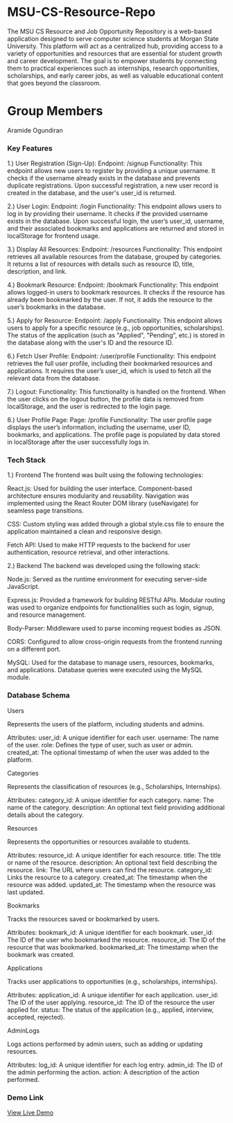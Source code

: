 # MSU-CS-Resource-Repo
The MSU CS Resource and Job Opportunity Repository is a web-based application designed to serve computer science students at Morgan State University. This platform will act as a centralized hub, providing access to a variety of opportunities and resources that are essential for student growth and career development.  The goal is to empower students by connecting them to practical experiences such as internships, research opportunities, scholarships, and early career jobs, as well as valuable educational content that goes beyond the classroom. 
# Group Members
Aramide Ogundiran

### **Key Features**
1.) User Registration (Sign-Up):
Endpoint: /signup
Functionality: This endpoint allows new users to register by providing a unique username. It checks if the username already exists in the database and prevents duplicate registrations. Upon successful registration, a new user record is created in the database, and the user's user_id is returned.


2.) User Login:
Endpoint: /login
Functionality: This endpoint allows users to log in by providing their username. It checks if the provided username exists in the database. Upon successful login, the user’s user_id, username, and their associated bookmarks and applications are returned and stored in localStorage for frontend usage.

3.) Display All Resources:
Endpoint: /resources
Functionality: This endpoint retrieves all available resources from the database, grouped by categories. It returns a list of resources with details such as resource ID, title, description, and link.

4.) Bookmark Resource:
Endpoint: /bookmark
Functionality: This endpoint allows logged-in users to bookmark resources. It checks if the resource has already been bookmarked by the user. If not, it adds the resource to the user’s bookmarks in the database.

5.) Apply for Resource:
Endpoint: /apply
Functionality: This endpoint allows users to apply for a specific resource (e.g., job opportunities, scholarships). The status of the application (such as "Applied", "Pending", etc.) is stored in the database along with the user's ID and the resource ID.


6.) Fetch User Profile:
Endpoint: /user/profile
Functionality: This endpoint retrieves the full user profile, including their bookmarked resources and applications. It requires the user’s user_id, which is used to fetch all the relevant data from the database.

7.) Logout:
Functionality: This functionality is handled on the frontend. When the user clicks on the logout button, the profile data is removed from localStorage, and the user is redirected to the login page.

8.) User Profile Page:
Page: /profile
Functionality: The user profile page displays the user’s information, including the username, user ID, bookmarks, and applications. The profile page is populated by data stored in localStorage after the user successfully logs in.

### **Tech Stack**
1.) Frontend
  The frontend was built using the following technologies:
  
  React.js:
    Used for building the user interface.
    Component-based architecture ensures modularity and reusability.
    Navigation was implemented using the React Router DOM library (useNavigate) for seamless page transitions.
    
  CSS:
    Custom styling was added through a global style.css file to ensure the application maintained a clean and responsive design.
    
  Fetch API:
    Used to make HTTP requests to the backend for user authentication, resource retrieval, and other interactions.
    
2.) Backend
  The backend was developed using the following stack:
  
  Node.js:
    Served as the runtime environment for executing server-side JavaScript.
    
  Express.js:
    Provided a framework for building RESTful APIs.
    Modular routing was used to organize endpoints for functionalities such as login, signup, and resource management.
    
  Body-Parser:
    Middleware used to parse incoming request bodies as JSON.
    
  CORS:
    Configured to allow cross-origin requests from the frontend running on a different port.
    
  MySQL:
    Used for the database to manage users, resources, bookmarks, and applications.
    Database queries were executed using the MySQL module.
    
### **Database Schema**

Users

  Represents the users of the platform, including students and admins.
  
  Attributes:
  user_id: A unique identifier for each user.
  username: The name of the user.
  role: Defines the type of user, such as user or admin.
  created_at: The optional timestamp of when the user was added to the platform.
  
Categories

  Represents the classification of resources (e.g., Scholarships, Internships).
  
  Attributes:
  category_id: A unique identifier for each category.
  name: The name of the category.
  description: An optional text field providing additional details about the category.
  
Resources

  Represents the opportunities or resources available to students.
  
  Attributes:
  resource_id: A unique identifier for each resource.
  title: The title or name of the resource.
  description: An optional text field describing the resource.
  link: The URL where users can find the resource.
  category_id: Links the resource to a category.
  created_at: The timestamp when the resource was added.
  updated_at: The timestamp when the resource was last updated.
  
Bookmarks

  Tracks the resources saved or bookmarked by users.
  
  Attributes:
  bookmark_id: A unique identifier for each bookmark.
  user_id: The ID of the user who bookmarked the resource.
  resource_id: The ID of the resource that was bookmarked.
  bookmarked_at: The timestamp when the bookmark was created.
  
Applications

  Tracks user applications to opportunities (e.g., scholarships, internships).
  
  Attributes:
  application_id: A unique identifier for each application.
  user_id: The ID of the user applying.
  resource_id: The ID of the resource the user applied for.
  status: The status of the application (e.g., applied, interview, accepted, rejected).
  
AdminLogs

  Logs actions performed by admin users, such as adding or updating resources.
  
  Attributes:
  log_id: A unique identifier for each log entry.
  admin_id: The ID of the admin performing the action.
  action: A description of the action performed.

### **Demo Link**
[View Live Demo](https://drive.google.com/drive/u/0/folders/1fim1KT-ZzNhfCXDXcOB46ruuWnRVYnvO)  


